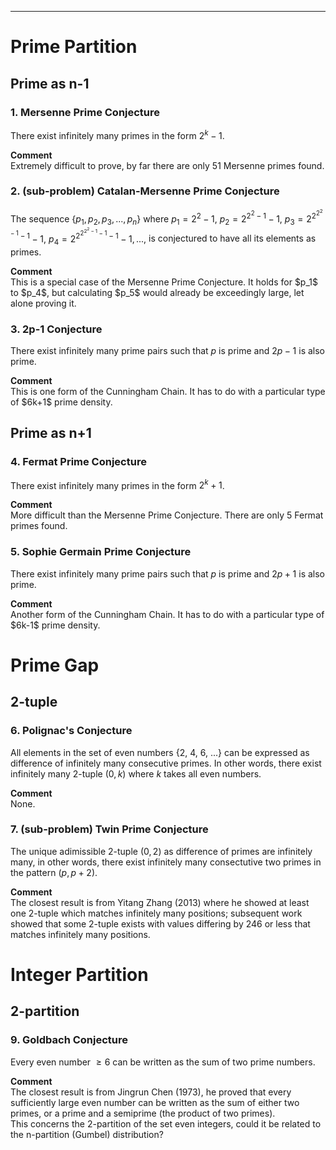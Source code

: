 ***
# Prime Partition
## Prime as n-1
### 1. Mersenne Prime Conjecture
There exist infinitely many primes in the form $2^k-1$.
<p/>
<strong> Comment </strong>
<br/>
Extremely difficult to prove, by far there are only 51 Mersenne primes found.

### 2. (sub-problem) Catalan-Mersenne Prime Conjecture
The sequence $\lbrace p_1, p_2, p_3, ..., p_n \rbrace$ where
$p_1=2^2-1,$
$p_2=2^{2^2-1}-1,$ 
$p_3=2^{2^{2^2-1}-1}-1,$
$p_4=2^{2^{2^{2^2-1}-1}-1}-1,...,$
is conjectured to have all its elements as primes.
<p/>
<strong> Comment </strong>
<br/>
This is a special case of the Mersenne Prime Conjecture. It holds for $p_1$ to $p_4$, but calculating $p_5$ would already be exceedingly large, let alone proving it.

###  3. 2p-1 Conjecture
There exist infinitely many prime pairs such that $p$ is prime and $2p-1$ is also prime.
<p/>
<strong> Comment </strong>
<br/>
This is one form of the Cunningham Chain. It has to do with a particular type of $6k+1$ prime density.

## Prime as n+1
### 4. Fermat Prime Conjecture
There exist infinitely many primes in the form $2^k+1$.
<p/>
<strong> Comment </strong>
<br/>
More difficult than the Mersenne Prime Conjecture. There are only 5 Fermat primes found.
<p/>

### 5. Sophie Germain Prime Conjecture
There exist infinitely many prime pairs such that $p$ is prime and $2p+1$ is also prime.
<p/>
<strong> Comment </strong>
<br/>
Another form of the Cunningham Chain. It has to do with a particular type of $6k-1$ prime density.

# Prime Gap
## 2-tuple
### 6. Polignac's Conjecture
All elements in the set of even numbers {2, 4, 6, ...} can be expressed as difference of infinitely many consecutive primes. In other words, there exist infinitely many 2-tuple $(0,k)$ where $k$ takes all even numbers.
<p/>
<strong> Comment </strong>
<br/>
None.  
<p/>
  
### 7. (sub-problem) Twin Prime Conjecture
The unique adimissible 2-tuple $(0,2)$ as difference of primes are infinitely many, in other words, there exist infinitely many consectutive two primes in the pattern $(p, p+2)$. 
<p/>
<strong> Comment </strong>
<br/>
The closest result is from Yitang Zhang (2013) where he showed at least one 2-tuple which matches infinitely many positions; subsequent work showed that some 2-tuple exists with values differing by 246 or less that matches infinitely many positions.
<p/>

# Integer Partition
## 2-partition
### 9. Goldbach Conjecture
Every even number $\geq{6}$ can be written as the sum of two prime numbers.
<p/>
<strong>Comment</strong>
<br/>
The closest result is from Jingrun Chen (1973), he proved that every sufficiently large even number can be written as the sum of either two primes, or a prime and a semiprime (the product of two primes).
<br/>
This concerns the 2-partition of the set even integers, could it be related to the n-partition (Gumbel) distribution?


<p/>
<html lang="en">
<head>
<meta http-equiv="content-type" content="text/html; charset=utf-8">
<script type="text/javascript" charset="utf-8" src="
https://cdn.mathjax.org/mathjax/latest/MathJax.js?config=TeX-AMS-MML_HTMLorMML,
https://vincenttam.github.io/javascripts/MathJaxLocal.js"></script>
</head>

